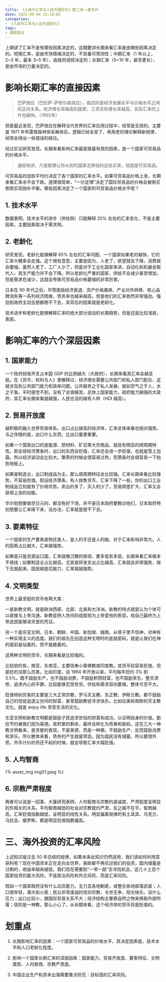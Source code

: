 ```yaml
---
title: 《人民币汇率与人民币国际化》第二讲——翟东升
date: 2021-09-04 23:19:03
categories:
- 《人民币汇率与人民币国际化》
tags:
- 课程笔记
---
```

​
上期讲了汇率不是有哪些因素决定的，这期要讲长期来看汇率是由哪些因素决定的。短期汇率，是由市场情绪决定的，不具备可预测性；中期汇率（1 年以上，2\~3 年，最多 3\~5 年），由政府调控决定的；长期汇率（5~10 年，甚至更长），是由市场的力量决定的。

# 影响长期汇率的直接因素
> 巴萨效应（巴拉萨-萨缪尔森效应），描述的是经济发展水平与价格水平之间的正向关系。经济增长率越高的国家，工资实际增长率越高，实际汇率的上升也越快。（1962年）

但是最近发现，巴萨效应在解释当代世界的汇率应用过程中，经常是无效的。主要是 1971 年布雷顿森林体系解体后，逻辑已经全变了，再用老的理论解释新规律，经常会得出一些错误的结论。

经过实证研究发现，长期来看影响汇率最直接最有效的因素，是一个国家可贸易品的价格水平。

> 通俗地讲，凡是能够让你从别的国家去挣钱的这些买卖，他就是可贸易品。

可贸易品的加权平均价决定了各个国家的汇率水平。如果可贸易品价格上涨，长期来看汇率水平会下跌。道理很简单，“一价定理”决定了国际贸易品的价格会被倒买倒卖实现抛补平衡。哪些因素决定了一个国家的可贸易品价格水平呢？

## 1. 技术水平
数据表明，技术水平的进步（供给侧）只能解释 20% 左右的汇率变化，不是主要因素。主要因素取决于需求侧。

## 2. 老龄化
研究发现，老龄化能够解释 65% 左右的汇率问题。一个国家如果老的越快，它的汇率大概率会走强。这个很有意思，主要是因为，人老了，欲望就会下降，消费就会萎缩。虽然人老了，工厂人少了，但是对于工业化国家来讲，自动化和机器会取代人，其生产能力并不会下降。所以老龄化严重的国家，供给不会减少甚至增加，但是需求在减少，这就会导致可贸易品价格萎缩的非常厉害。

日本在 90 年代之后，尽管面临经济衰退、资产价格暴跌、产业对外转移、核心品牌消失等一系列经济困难，债务率也越来越高，但是他们的汇率依然非常强劲。强劲到政府主动去摁都摁不下去，其背后的因素就是老龄化。

技术进步和老龄化能够解释汇率的绝大部分波动的长期趋势，但是还是比较浅层，表层。

# 影响汇率的六个深层因素
## 1. 国家能力
一个政府财政开支占本国 GDP 的比例越大（大政府），长期来看其汇率会越坚挺。在《货币、权利与人》里解释过，经济增长需要公共部门和私人部门配合，这就涉及到公共部门能力和效率问题。公共服务之于私人发展，就如空气之于人，水之于鱼，平时感觉不到，没有了会很痛苦。总体上国家能力，政府能力越强的大政府，其汇率长期来看就越强，人民也活的越有人样（HDI 越高）。

## 2. 贸易开放度
越积极的融入世界贸易体系，出口占比越高的经济体，汇率总体来看也相对强势。与之伴随的是，出口什么东西，比出口量更重要。

如果一个国家出口的是能源、原材料、矿石等大宗商品，就具有明显的顺周期特性。即全球经济萧条时，出口的东西会贬值，汇率还会进一步贬值，也就是雪上加霜，所以经济波动会比较大。繁荣的时候会很容易过热，而萧条时会很容易一下拍到地板上。

如果是制造业，出口制成品为主，那么顺周期特征会比较强。汇率长期来看比较强势，不容易贬值。假设经济萧条，有人抛售货币，汇率下降了一些，你的出口工业制成品立刻就有了价格优势。卖出的多了，买入的少了，贸易顺差扩大，汇率又会获得上涨的动能。

华尔街想要做空日元的，都没有好下场，并不是日本政府要教训他们，日本政府特别想要让汇率降下来，没办法，汇率就是摁不下去。

## 3. 要素特征
一个国家的生产要素是物还是人，是人的手还是人的脑，对于汇率影响非常大。人的因素占比越大，汇率越强势。

如果是只是资源出口国，汇率就像沉睡的铁球，要多低有多低，长期来看汇率根本不值钱；如果制造业占比越高，尤其是研发支出占比越高，汇率就会非常强势，按下去就起来。国民越是花脑力，汇率就越强势。

## 4. 文明类型
世界上最坚挺的货币有两大类：

一是新教文明，就是欧洲西部、北部、北美和大洋洲。新教的特点就是认为个体可以直接与上帝沟通，新教徒把人世间的成就视为上帝爱他的表现，视自己最终为上帝选民能够进天堂的凭证。

另一个是东亚文明，日本、朝鲜、中国、新加坡、越南。从骨子里不信神，对神有一种实用主义的态度。我们的祖先在创造这种文明时的底层密码，就是让我们在神的面前是站着的，而不是跪着的。

这两种文明的货币，长期来看是比较强的。

比较软的有，南亚、东南亚，主要信奉小乘佛教或印度教。其货币较容易贬值，但是贬的没那么厉害。比如印度，自 1994 年开放以来，平均每年贬约 3% 到 3.5%。既不鼓励生产，也不鼓励消费，不鼓励积攒财富，也不鼓励享乐，整天清修，追求内心的平静，比较能够忍受贫穷。供给和需求双向萎缩，整体亏空不大。

贬值特别厉害的主要是三大正常宗教，罗马天主教、东正教、伊斯兰教。都不鼓励自己的信徒追逐尘世间的财富，甚至鼓励教徒寻求快乐。比如拉美和南欧的天主教文化，就是 enjoy life 享受生活的文化。

东亚文明和新教文明都是鼓励子民追求世俗的财富和成功，以证明自身的价值。勤俭节约被我们视为美德。其积累的剩余，最终会转化为债券和股权。这在三大一神教文明看来，是贪婪的表现，不是美德，而是一种罪。不鼓励生产，反而鼓励消费和享乐。所以整体来看，债务的产生就是常态。因为国民没有储蓄，所以要借外债，外币计价的债还不起的时候，就会导致汇率大幅贬值。

## 5. 人均智商
{% asset_img img01.jpeg %}

## 6. 宗教严肃程度
两者可以说是一回事，大量研究表明，人均智商与宗教的虔诚度、严肃程度呈明显的负相关的关系。平均智商越低的社会对宗教就约严肃，反之越不在乎。智商越高，汇率贬值指数越低，呈明显的线性关系。明显偏离规律的有土耳其、乌克兰、乌拉圭、俄罗斯，都是明显贬值指数偏高。

# 三、海外投资的汇率风险
上述知识是过去 50 年总结的规律，如果未来此知识仍然适用，我们该如何利用其获利呢？现在中国资本正在走向全世界，美欧都不再欢迎我们的投资，国内储蓄是过剩的，收益率越来越低。我们现在需要到“一带一路”去寻找机会。这几十上百个国家投资的最大风险，不是政治风险和外交风险，而是汇率风险。

假如一个国家政府没有什么动员能力，无力去各地剿匪，或整合各地部落武装；人口很年轻，满大街小孩；民众非常虔诚的信仰宗教，与世无争，阳光快乐，没什么压力；出口比较小，跟国际贸易关系不大；经济结构主要靠自然之物来换取外部所需；信的是一神教。那么小心了，从长期来看，这个经济体的货币将是贬值的。

# 划重点
1. 长期影响汇率的因素：一个国家可贸易品的价格水平，其决定因素是，技术水平和人口老龄化程度。

2. 影响一个国家长期汇率的深层因素：国家能力、贸易开放度、要素特征、文明类型、人均智商、宗教严肃度。

3. 中国企业生产和资本出海需要重点防范：目标国的汇率风险。

​